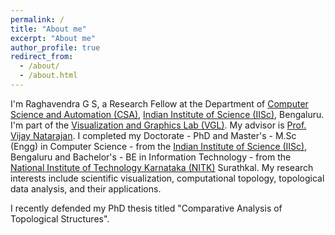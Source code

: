 ```yaml
---
permalink: /
title: "About me"
excerpt: "About me"
author_profile: true
redirect_from: 
  - /about/
  - /about.html
---
```


I'm Raghavendra G S, a Research Fellow at the Department of [Computer Science and Automation (CSA)](https://www.csa.iisc.ac.in/), [Indian Institute of Science (IISc)](https://iisc.ac.in/), Bengaluru. I'm part of the [Visualization and Graphics Lab (VGL)](https://vgl.csa.iisc.ac.in/). My advisor is [Prof. Vijay Natarajan](https://csa.iisc.ac.in/~vijayn/). I completed my Doctorate - PhD and Master's - M.Sc (Engg) in Computer Science - from the [Indian Institute of Science (IISc)](https://iisc.ac.in/), Bengaluru and Bachelor's - BE in Information Technology - from the [National Institute of Technology Karnataka (NITK)](https://www.nitk.ac.in) Surathkal. My research interests include scientific visualization, computational topology, topological data analysis, and their applications.

I recently defended my PhD thesis titled "Comparative Analysis of Topological Structures".

